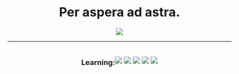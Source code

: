 <h1 align="center">Per aspera ad astra. </h1> 
<p align="center">
<img src="https://ak6.picdn.net/shutterstock/videos/22001746/thumb/1.jpg?ip=x480" style="width=200px; height=200px"/>
</p>

<hr>

<div style= "display: flex; justify-content: center; align-items: center">
  <h3 align="center">Learning:</h3>
  <p align="center">
<img src="https://img.shields.io/badge/HTML5-E34F26?style=for-the-badge&logo=html5&logoColor=white"/>
<img src="https://img.shields.io/badge/CSS3-1572B6?style=for-the-badge&logo=css3&logoColor=white"/>
<img src="https://img.shields.io/badge/JavaScript-F7DF1E?style=for-the-badge&logo=javascript&logoColor=black"/>
<img src="https://img.shields.io/badge/C%2B%2B-00599C?style=for-the-badge&logo=c%2B%2B&logoColor=white"/>
<img src="https://img.shields.io/badge/Python-3776AB?style=for-the-badge&logo=python&logoColor=white"/>
    </p>
</div>
